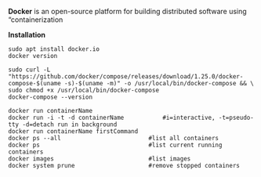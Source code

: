 **Docker** is an open-source platform for building distributed software using “containerization

**Installation**
```
sudo apt install docker.io
docker version

sudo curl -L "https://github.com/docker/compose/releases/download/1.25.0/docker-compose-$(uname -s)-$(uname -m)" -o /usr/local/bin/docker-compose && \
sudo chmod +x /usr/local/bin/docker-compose
docker-compose --version
```

```
docker run containerName
docker run -i -t -d containerName           #i=interactive, -t=pseudo-tty -d=detach run in background
docker run containerName firstCommand
docker ps --all                         #list all containers
docker ps                               #list current running containers
docker images                           #list images
docker system prune                     #remove stopped containers

```
